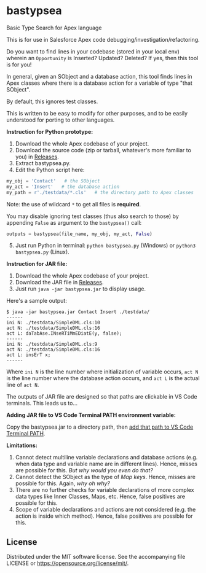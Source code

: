 # bastypsea
Basic Type Search for Apex language

This is for use in Salesforce Apex code debugging/investigation/refactoring.

Do you want to find lines in your codebase (stored in your local env) wherein
an `Opportunity` is Inserted? Updated? Deleted? If yes, then this tool is for you!

In general, given an SObject and a database action, this tool finds lines in Apex classes
where there is a database action for a variable of type "that SObject".

By default, this ignores test classes.

This is written to be easy to modify for other purposes, and to be
easily understood for porting to other languages.

**Instruction for Python prototype:**
1) Download the whole Apex codebase of your project.
2) Download the source code (zip or tarball, whatever's more familiar to you) in [Releases](../../releases).
3) Extract bastypsea.py.
4) Edit the Python script here:
```Python
my_obj = 'Contact'   # the SObject
my_act = 'Insert'   # the database action
my_path = r'./testdata/*.cls'   # the directory path to Apex classes
```
Note: the use of wildcard `*` to get all files is **required**.

You may disable ignoring test classes (thus also search to those)
by appending `False` as argument to the `bastypsea()` call:
```Python
outputs = bastypsea(file_name, my_obj, my_act, False)
```
5) Just run Python in terminal: `python bastypsea.py` (Windows)
or `python3 bastypsea.py` (Linux).

**Instruction for JAR file:**
1) Download the whole Apex codebase of your project.
2) Download the JAR file in [Releases](../../releases).
3) Just run `java -jar bastypsea.jar` to display usage.

Here's a sample output:
```
$ java -jar bastypsea.jar Contact Insert ./testdata/
------
ini N: ./testdata/SimpleDML.cls:10
act N: ./testdata/SimpleDML.cls:16
act L: daTabAse.INseRTiMmEDiatE(y, false);
------
ini N: ./testdata/SimpleDML.cls:9
act N: ./testdata/SimpleDML.cls:16
act L: insErT x;
------
```
Where `ini N` is the line number where initialization of variable occurs, `act N` is the line number where the database action occurs, and `act L` is the actual line of `act N`.

The outputs of JAR file are designed so that paths are clickable in VS Code terminals. This leads us to...

**Adding JAR file to VS Code Terminal PATH environment variable:**

Copy the bastypsea.jar to a directory path, then [add that path to VS Code Terminal PATH](AddDirpath.md).

**Limitations:**
1) Cannot detect multiline variable declarations and database actions
   (e.g. when data type and variable name are in different lines).
   Hence, misses are possible for this. *But why would you even do that?*
2) Cannot detect the SObject as the type of *Map keys*.
   Hence, misses are possible for this. Again, *why oh why?*
3) There are no further checks for variable declarations of more complex
   data types like Inner Classes, Maps, etc.
   Hence, false positives are possible for this.
4) Scope of variable declarations and actions are not considered
   (e.g. the action is inside which method).
   Hence, false positives are possible for this.

## License
Distributed under the MIT software license. See the accompanying
file LICENSE or https://opensource.org/license/mit/.